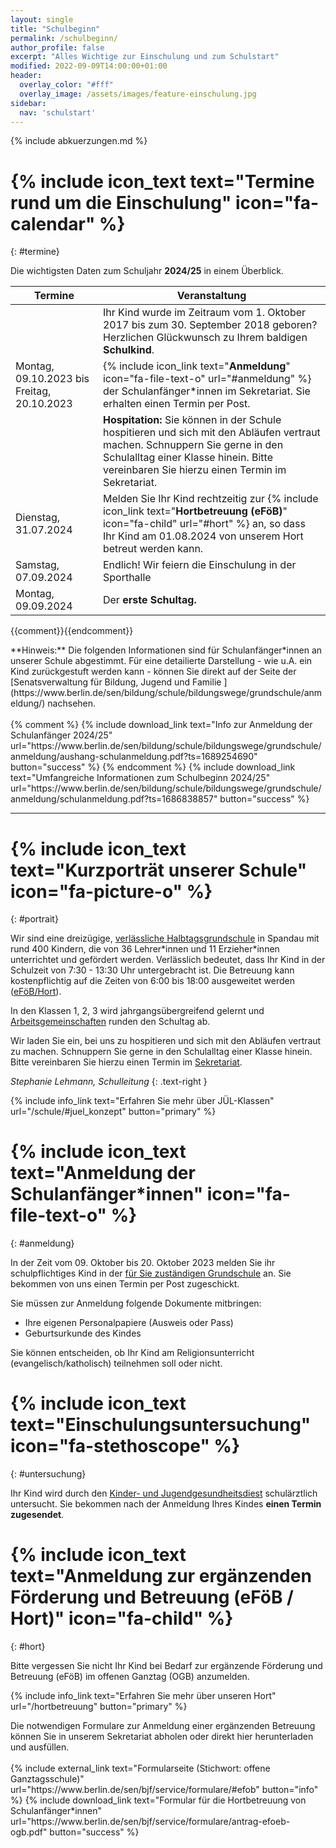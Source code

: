 ```yaml
---
layout: single
title: "Schulbeginn"
permalink: /schulbeginn/
author_profile: false
excerpt: "Alles Wichtige zur Einschulung und zum Schulstart"
modified: 2022-09-09T14:00:00+01:00
header:
  overlay_color: "#fff"
  overlay_image: /assets/images/feature-einschulung.jpg
sidebar:
  nav: 'schulstart'
---
```


{% include abkuerzungen.md %}

# {% include icon_text text="Termine rund um die Einschulung" icon="fa-calendar" %}
{: #termine}

<!-- {% include outdated.md %} -->

Die wichtigsten Daten zum Schuljahr **2024/25** in einem Überblick.

| Termine |  Veranstaltung |
|---|---|
| | Ihr Kind wurde im Zeitraum vom 1. Oktober 2017 bis zum 30. September 2018 geboren? Herzlichen Glückwunsch zu Ihrem baldigen **Schulkind**. |
| Montag, 09.10.2023 bis Freitag, 20.10.2023  | {% include icon_link text="<b>Anmeldung</b>" icon="fa-file-text-o" url="#anmeldung" %} der Schulanfänger*innen im Sekretariat. Sie erhalten einen Termin per Post. |
|  | **Hospitation:** Sie können in der Schule hospitieren und sich mit den Abläufen vertraut machen. Schnuppern Sie gerne in den Schulalltag einer Klasse hinein. Bitte vereinbaren Sie hierzu einen Termin im Sekretariat. |
| Dienstag, 31.07.2024 | Melden Sie Ihr Kind rechtzeitig zur {% include icon_link text="<b>Hortbetreuung (eFöB)</b>" icon="fa-child" url="#hort" %} an, so dass Ihr Kind am 01.08.2024 von unserem Hort betreut werden kann.  |
| Samstag, 07.09.2024 | Endlich! Wir feiern die Einschulung in der Sporthalle |
| Montag, 09.09.2024 | Der **erste Schultag.** |

{{comment}}<!--
**TODO**:
| Freitag, 23.06.2017 | **Sommerfest:** Wir laden Sie und Ihr Kind herzlich zu unserem Sommerfest ein! |
| Freitag, 07.07.2017 | **Vorführung Zirkus:** Erleben Sie die Kinder der Zirkus AG in Aktion! |
| Dienstag, 20.9.2016 19.30 Uhr  |  **Informationsveranstaltung** auf der Sie als Eltern sich ein Bild von unserer Schule machen können. |
| Donnerstag, 29.9.2016 10 Uhr bis 11 Uhr  | **Offene Türen in der Schule:** Kommen Sie mit Ihrem Kind und schauen Sie sich gemeinsam den Unterrichtsalltag an unserer Schule an! |
| Ende November 2016 bis Januar 2017 | **Beratungsgespräche** für Sie als Eltern der Schulanfänger: Sollte sich bei der Anmeldung zeigen, dass ein Kind bis zur Einschulung noch etwas Übung braucht, erhalten die Eltern hier professionelle Unterstützung. Bis zum ersten Schultag ist noch ein gutes halbes Jahr Zeit! |
| Februar/März 2017 | **Vorkurs:** Die Kinder kommen in Kleingruppen in die Schule und erleben spielerisch eine Schulstunde. |
| Freitag, 17.03.2017 | **Vorführung Trommelzauber:** Wir laden Sie und Ihr Kind herzlich zur Vorführung unserer Projektwoche ein! |
| Juni 2017 | **Kennlernnachmittag:** An diesem Nachmittag lernen die Kinder ihre neue Klasse kennen: Mitschüler und Mitschülerinnen, Lehrkraft und Klassenraum – dann ist alles nicht mehr so fremd! Die Eltern erhalten in dieser Zeit alle wichtigen Informationen zum Ablauf der Einschulung und der ersten Schultage. |
| Freitag, 13.04.2018 und Samstag, 14.04.2018| Brandwerder-Kinder machen Zirkus, kommen Sie zur Vorstellung! Erwachsene 7€ und Kinder 5€. |
{: .notice--warning}
-->{{endcomment}}

<p class="notice--info" markdown="1">
**Hinweis:**
Die folgenden Informationen sind für Schulanfänger*innen an unserer Schule
abgestimmt. Für eine detailierte Darstellung - wie u.A. ein Kind zurückgestuft
werden kann - können Sie direkt auf der Seite der [Senatsverwaltung für Bildung,
Jugend und Familie
](https://www.berlin.de/sen/bildung/schule/bildungswege/grundschule/anmeldung/)
nachsehen.<br/><br/>
{% comment %}
{% include download_link text="Info zur Anmeldung der Schulanfänger 2024/25" url="https://www.berlin.de/sen/bildung/schule/bildungswege/grundschule/anmeldung/aushang-schulanmeldung.pdf?ts=1689254690" button="success" %}
{% endcomment %}
{% include download_link text="Umfangreiche Informationen zum Schulbeginn 2024/25" url="https://www.berlin.de/sen/bildung/schule/bildungswege/grundschule/anmeldung/schulanmeldung.pdf?ts=1686838857" button="success" %}
</p>

---

# {% include icon_text text="Kurzporträt unserer Schule" icon="fa-picture-o" %}
{: #portrait}

<!-- {% include outdated.md %} -->

Wir sind eine dreizügige, [verlässliche Halbtagsgrundschule](/hortbetreuung/#vhg)
in Spandau mit rund 400 Kindern, die von 36
Lehrer\*innen und 11 Erzieher\*innen unterrichtet und gefördert werden.
Verlässlich bedeutet, dass Ihr Kind in der Schulzeit von 7:30 - 13:30 Uhr
untergebracht ist. Die Betreuung kann kostenpflichtig auf die Zeiten von 6:00
bis 18:00 ausgeweitet werden ([eFöB/Hort](/hortbetreuung/#hort)).

In den Klassen 1, 2, 3 wird jahrgangsübergreifend gelernt und
[Arbeitsgemeinschaften](/ags/) runden den Schultag ab.

<!-- Wir bieten schon ab der ersten Klasse in den Bereichen Sport, Musik und Kunst eine [Vielzahl an AGs](/ags/) an. -->

<!-- Die Kinder der
Jahrgangsstufen 4 - 6 haben im Rahmen der Sportbetonung vier statt drei Stunden
Sport. -->

<!-- Derzeit haben wir eine JabL-Klasse (1a) und drei JÜL-Klassen (A1, A2, A3). In
den JÜL-Klassen sind Erstklässler, Zweitklässler und Drittklässer gemischt, so
dass die älteren Kinder Ihrem Kind den Einstieg in den Ablauf der Schule
erleichtern. Diese Erfahrung geben dann Ihre Kinder später „ihren Erstis“  stolz
weiter. Am Ende der dritten Klassen werden dann die drei JÜL-Klassen in eine
vierte Klasse (4b) zusammengelegt. Auf der anderen Seite bieten JabL-Klassen
eine stabile Klassengemeinschaft über die gesamte Grundschulzeit. Sie können bei
der Anmeldung Ihre Präferenz der Unterrichtsform angeben. -->


Wir laden Sie ein, bei uns zu hospitieren und sich mit den Abläufen vertraut zu machen.
Schnuppern Sie gerne in den Schulalltag einer Klasse hinein. Bitte vereinbaren
Sie hierzu einen Termin im [Sekretariat](/kontakt/#sekretariat).

<!-- Derzeit befinden sich 318 Schüler auf unserer Schule, wobei wir 46% Schülerinnen
und 54% Schüler haben, die von 13 Erziehern und 24 Lehrkräften betreut werden
([Stand 16/17](https://www.berlin.de/sen/bildung/schule/berliner-schulen/schulverzeichnis/Schulportrait.aspx?IDSchulzweig=16764)). -->

*Stephanie Lehmann, Schulleitung*
{: .text-right }

{% include info_link text="Erfahren Sie mehr über JÜL-Klassen" url="/schule/#juel_konzept" button="primary" %}

# {% include icon_text text="Anmeldung der Schulanfänger*innen" icon="fa-file-text-o" %}
{: #anmeldung}

<!-- {% include outdated.md %} -->

In der Zeit vom 09. Oktober bis 20. Oktober 2023 melden Sie ihr
schulpflichtiges Kind in der [für Sie zuständigen
Grundschule](https://www.bildung.berlin.de/Umkreissuche/) an.
Sie bekommen von uns einen Termin per Post zugeschickt.

Sie müssen zur Anmeldung folgende Dokumente mitbringen:

* Ihre eigenen Personalpapiere (Ausweis oder Pass)
* Geburtsurkunde des Kindes

Sie können entscheiden, ob Ihr Kind am Religionsunterricht (evangelisch/katholisch)
teilnehmen soll oder nicht.

# {% include icon_text text="Einschulungsuntersuchung" icon="fa-stethoscope" %}
{: #untersuchung}

Ihr Kind wird durch den [Kinder- und
Jugendgesundheitsdiest](https://service.berlin.de/dienstleistung/324254/)
schulärztlich untersucht. Sie bekommen nach der Anmeldung Ihres Kindes  **einen
Termin zugesendet**.

# {% include icon_text text="Anmeldung zur ergänzenden Förderung und Betreuung (eFöB / Hort)" icon="fa-child" %}
{: #hort}

Bitte vergessen Sie nicht Ihr Kind bei Bedarf zur ergänzende Förderung und Betreuung (eFöB) im offenen Ganztag (OGB) anzumelden.

{% include info_link text="Erfahren Sie mehr über unseren Hort" url="/hortbetreuung" button="primary" %}

<p class="notice--info">
Die notwendigen Formulare zur Anmeldung einer ergänzenden Betreuung können Sie
in unserem Sekretariat abholen oder direkt hier herunterladen und ausfüllen.<br/><br/>
{% include external_link text="Formularseite (Stichwort: offene Ganztagsschule)" url="https://www.berlin.de/sen/bjf/service/formulare/#efob" button="info" %}
{% include download_link text="Formular für die Hortbetreuung von Schulanfänger*innen" url="https://www.berlin.de/sen/bjf/service/formulare/antrag-efoeb-ogb.pdf" button="success" %}
</p>

<!--
TODO:

SCHÜLERTICKET
Das Schülerticket für den Berliner
Nahverkehr ist für alle Schulkinder
kostenfrei. Abonnieren können Sie
die „fahrCard“ online unter:
← www.bvg.de/schuelerticket
 -->
